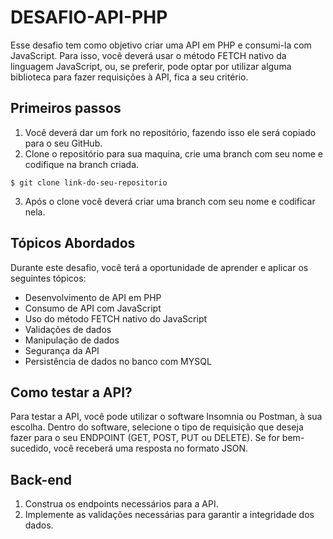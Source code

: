 # DESAFIO-API-PHP

Esse desafio tem como objetivo criar uma API em PHP e consumi-la com JavaScript. Para isso, você deverá usar o método FETCH nativo da linguagem JavaScript, ou, se preferir, pode optar por utilizar alguma biblioteca para fazer requisições à API, fica a seu critério.

## Primeiros passos

1. Você deverá dar um fork no repositório, fazendo isso ele será copiado para o seu GitHub.
2. Clone o repositório para sua maquina, crie uma branch com seu nome e codifique na branch criada.
```
$ git clone link-do-seu-repositorio
```
3. Após o clone você deverá criar uma branch com seu nome e codificar nela.

## Tópicos Abordados

Durante este desafio, você terá a oportunidade de aprender e aplicar os seguintes tópicos:

- Desenvolvimento de API em PHP
- Consumo de API com JavaScript
- Uso do método FETCH nativo do JavaScript
- Validações de dados
- Manipulação de dados
- Segurança da API
- Persistência de dados no banco com MYSQL

## Como testar a API?

Para testar a API, você pode utilizar o software Insomnia ou Postman, à sua escolha. Dentro do software, selecione o tipo de requisição que deseja fazer para o seu ENDPOINT (GET, POST, PUT ou DELETE). Se for bem-sucedido, você receberá uma resposta no formato JSON.

## Back-end

1. Construa os endpoints necessários para a API.
2. Implemente as validações necessárias para garantir a integridade dos dados.

